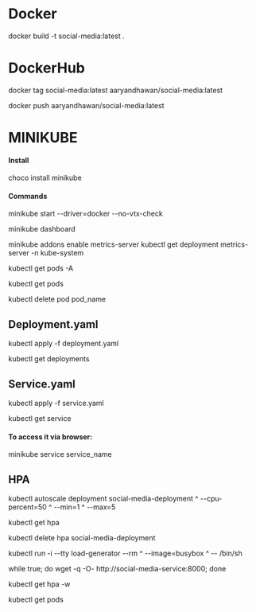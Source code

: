 # Docker

docker build -t social-media:latest .

# DockerHub

docker tag social-media:latest aaryandhawan/social-media:latest

docker push aaryandhawan/social-media:latest


# MINIKUBE

#### Install
choco install minikube


#### Commands

minikube start --driver=docker --no-vtx-check

minikube dashboard

minikube addons enable metrics-server
kubectl get deployment metrics-server -n kube-system

kubectl get pods -A

kubectl get pods

kubectl delete pod pod_name


## Deployment.yaml 

kubectl apply -f deployment.yaml

kubectl get deployments

## Service.yaml 

kubectl apply -f service.yaml

kubectl get service


#### To access it via browser:
minikube service service_name


## HPA

kubectl autoscale deployment social-media-deployment ^
  --cpu-percent=50 ^
  --min=1 ^
  --max=5

kubectl get hpa

kubectl delete hpa social-media-deployment

kubectl run -i --tty load-generator --rm ^
  --image=busybox ^
  -- /bin/sh

while true; do wget -q -O- http://social-media-service:8000; done

kubectl get hpa -w

kubectl get pods